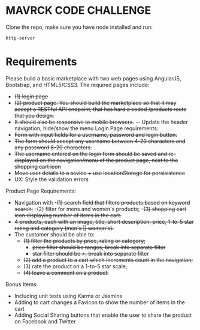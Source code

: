 MAVRCK CODE CHALLENGE
===============================

Clone the repo, make sure you have node installed and run:

```
http-server
```


Requirements
=============
Please build a basic marketplace with two web pages using AngularJS, Bootstrap, and HTML5/CSS3. The required pages include:
- ~~(1) login page~~
- ~~(2) product page. You should build the marketplace so that it may accept a RESTful API endpoint, that has hard a coded /products route that you design.~~
- ~~It should also be responsive to mobile browsers.~~
-- Update the header navigation; hide/show the menu
Login Page requirements:
- ~~Form with input fields for a username, password and login button.~~
- ~~The form should accept any username between 4-20 characters and any password 8-20 characters.~~
- ~~The username entered on the login form should be saved and re-displayed on the navigation/menu of the product page, next to the shopping cart icon~~
- ~~Move user details to a sevice + use locationStorage for persisistence~~
- UX: Style the validation errors

Product Page Requirements:
- Navigation with
-~~(1) search field that filters products based on keyword search;~~
-(2) filter for mens and women's products;
-~~(3) shopping cart icon displaying number of items in the cart.~~
- ~~4 products, each with an image, title, short description, price, 1-to-5 star rating and category (men's || women's).~~
- The customer should be able to:
  - ~~(1) filter the products by price, rating or category;~~
    - ~~price filter should be ranges, break into separate filter~~
    - ~~star filter should be >, break into separate filter~~
  - ~~(2) add a product to a cart which increments count in the navigation;~~
  - (3) rate the product on a 1-to-5 star scale;
  - ~~(4) leave a comment on a product.~~

Bonus Items:
- Including unit tests using Karma or Jasmine
- Adding to cart changes a Favicon to show the number of items in the cart
- Adding Social Sharing buttons that enable the user to share the product on Facebook and Twitter
